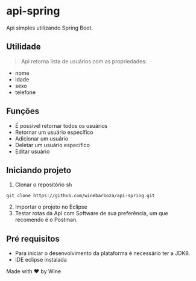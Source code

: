 # api-spring
Api simples utilizando Spring Boot.

## Utilidade
> Api retorna lista de usuários com as propriedades: 
- nome
- idade
- sexo
- telefone
## Funções
- É possível retornar todos os usuários
- Retornar um usuário específico
- Adicionar um usuário
- Deletar um usuário específico
- Editar usuário
## Iniciando projeto
1. Clonar o repositório 
sh
```
git clone https://github.com/winebarboza/api-spring.git
```
2. Importar o projeto no Eclipse
3. Testar rotas da Api com Software de sua preferência, um que recomendo é o Postman.

## Pré requisitos
- Para iniciar o desenvolvimento da plataforma é necessário ter a JDK8.
- IDE eclipse instalada


Made with :heart: by Wine
